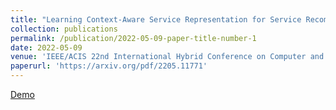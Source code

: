 ```yaml
---
title: "Learning Context-Aware Service Representation for Service Recommendation in Workflow Composition"
collection: publications
permalink: /publication/2022-05-09-paper-title-number-1
date: 2022-05-09
venue: 'IEEE/ACIS 22nd International Hybrid Conference on Computer and Information Science (ICIS)'
paperurl: 'https://arxiv.org/pdf/2205.11771'
---
```


[Demo](https://youtu.be/swi5QL4XgHY)
